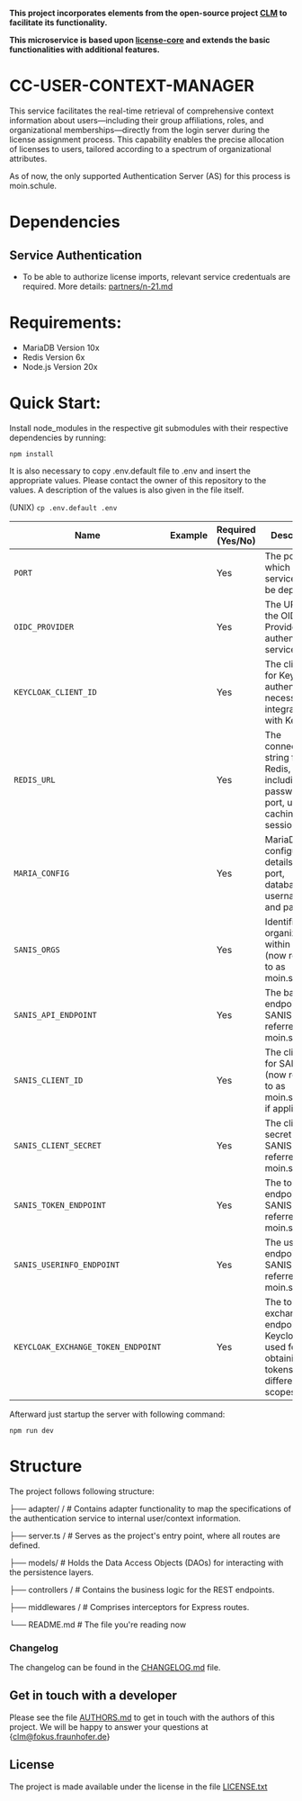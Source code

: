 **This project incorporates elements from the open-source project [CLM](https://github.com/fraunhoferfokus/clm-core) to facilitate its functionality.**

**This microservice is based upon [license-core](https://github.com/fraunhoferfokus/cc_license-core) and extends the basic functionalities with additional features.**

# CC-USER-CONTEXT-MANAGER
This service facilitates the real-time retrieval of comprehensive context information about users—including their group affiliations, roles, and organizational memberships—directly from the login server during the license assignment process. This capability enables the precise allocation of licenses to users, tailored according to a spectrum of organizational attributes.

As of now, the only supported Authentication Server (AS) for this process is moin.schule.

# Dependencies
## Service Authentication
* To be able to authorize license imports, relevant service credentuals are required. More details: [partners/n-21.md](./partners/n-21.md)

# Requirements:
* MariaDB Version 10x
* Redis Version 6x
* Node.js Version 20x

# Quick Start:


Install node_modules in the respective git submodules with their respective dependencies by running: 

```npm install```

It is also necessary to copy .env.default file to .env and insert the appropriate values. Please contact the owner of this repository to the values. A description of the values is also given in the file itself.

(UNIX)
```cp .env.default .env```

| Name                               | Example | Required (Yes/No) | Description                                                                                   |
|------------------------------------|---------|-------------------|-----------------------------------------------------------------------------------------------|
| `PORT`                             |         | Yes               | The port on which the service should be deployed.                                             |
| `OIDC_PROVIDER`                    |         | Yes               | The URL of the OIDC Provider for authentication services.                                     |
| `KEYCLOAK_CLIENT_ID`               |         | Yes               | The client ID for Keycloak authentication, necessary for integration with Keycloak.           |
| `REDIS_URL`                        |         | Yes               | The connection string for Redis, including password and port, used for caching and sessions.  |
| `MARIA_CONFIG`                     |         | Yes               | MariaDB configuration details: host, port, database, username, and password.                  |
| `SANIS_ORGS`                       |         | Yes                | Identifiers for organizations within SANIS (now referred to as moin.schule).                  |
| `SANIS_API_ENDPOINT`               |         | Yes               | The base API endpoint for SANIS (now referred to as moin.schule).                             |
| `SANIS_CLIENT_ID`                  |         | Yes               | The client ID for SANIS (now referred to as moin.schule), if applicable.                      |
| `SANIS_CLIENT_SECRET`              |         | Yes               | The client secret for SANIS (now referred to as moin.schule).                                 |
| `SANIS_TOKEN_ENDPOINT`             |         | Yes               | The token endpoint for SANIS (now referred to as moin.schule).                                |
| `SANIS_USERINFO_ENDPOINT`          |         | Yes               | The user info endpoint for SANIS (now referred to as moin.schule).                            |
| `KEYCLOAK_EXCHANGE_TOKEN_ENDPOINT` |         | Yes               | The token exchange endpoint for Keycloak, used for obtaining tokens with different scopes.    |





Afterward just startup the server with following command:

```npm run dev```

# Structure
The project follows following structure:

├── adapter/ / #  Contains adapter functionality to map the specifications of the authentication service to internal user/context information. 

├── server.ts / # Serves as the project's entry point, where all routes are defined. 

├── models/ # Holds the Data Access Objects (DAOs) for interacting with the persistence layers.

├── controllers / # Contains the business logic for the REST endpoints.

├── middlewares / # Comprises interceptors for Express routes.

└── README.md # The file you're reading now


### Changelog

The changelog can be found in the [CHANGELOG.md](CHANGELOG.md) file.

## Get in touch with a developer

Please see the file [AUTHORS.md](AUTHORS.md) to get in touch with the authors of this project.
We will be happy to answer your questions at {clm@fokus.fraunhofer.de}

## License


The project is made available under the license in the file [LICENSE.txt](license.txt)
